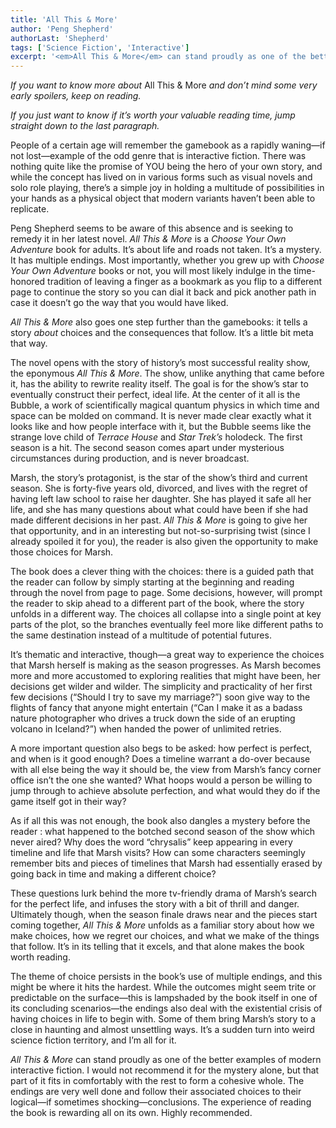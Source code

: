 ```yaml
---
title: 'All This & More'
author: 'Peng Shepherd'
authorLast: 'Shepherd'
tags: ['Science Fiction', 'Interactive']
excerpt: '<em>All This & More</em> can stand proudly as one of the better examples of modern interactive fiction.'
---
```


*If you want to know more about* All This & More *and don’t mind some very early spoilers, keep on reading.*

*If you just want to know if it’s worth your valuable reading time, jump straight down to the last paragraph.*

People of a certain age will remember the gamebook as a rapidly waning&mdash;if not lost&mdash;example of the odd genre that is interactive fiction. There was nothing quite like the promise of YOU being the hero of your own story, and while the concept has lived on in various forms such as visual novels and solo role playing, there’s a simple joy in holding a multitude of possibilities in your hands as a physical object that modern variants haven’t been able to replicate.

Peng Shepherd seems to be aware of this absence and is seeking to remedy it in her latest novel. *All This & More* is a *Choose Your Own Adventure* book for adults. It’s about life and roads not taken. It’s a mystery. It has multiple endings. Most importantly, whether you grew up with *Choose Your Own Adventure* books or not, you will most likely indulge in the time-honored tradition of leaving a finger as a bookmark as you flip to a different page to continue the story so you can dial it back and pick another path in case it doesn’t go the way that you would have liked.

*All This & More* also goes one step further than the gamebooks: it tells a story *about* choices and the consequences that follow. It’s a little bit meta that way.

The novel opens with the story of history’s most successful reality show, the eponymous *All This & More*. The show, unlike anything that came before it, has the ability to rewrite reality itself. The goal is for the show’s star to eventually construct their perfect, ideal life. At the center of it all is the Bubble, a work of scientifically magical quantum physics in which time and space can be molded on command. It is never made clear exactly what it looks like and how people interface with it, but the Bubble seems like the strange love child of *Terrace House* and *Star Trek’s* holodeck. The first season is a hit. The second season comes apart under mysterious circumstances during production, and is never broadcast.

Marsh, the story’s protagonist, is the star of the show’s third and current season. She is forty-five years old, divorced, and lives with the regret of having left law school to raise her daughter. She has played it safe all her life, and she has many questions about what could have been if she had made different decisions in her past. *All This & More* is going to give her that opportunity, and in an interesting but not-so-surprising twist (since I already spoiled it for you), the reader is also given the opportunity to make those choices for Marsh.

The book does a clever thing with the choices: there is a guided path that the reader can follow by simply starting at the beginning and reading through the novel from page to page. Some decisions, however, will prompt the reader to skip ahead to a different part of the book, where the story unfolds in a different way. The choices all collapse into a single point at key parts of the plot, so the branches eventually feel more like different paths to the same destination instead of a multitude of potential futures.

It’s thematic and interactive, though&mdash;a great way to experience the choices that Marsh herself is making as the season progresses. As Marsh becomes more and more accustomed to exploring realities that might have been, her decisions get wilder and wilder. The simplicity and practicality of her first few decisions (“Should I try to save my marriage?”) soon give way to the flights of fancy that anyone might entertain (“Can I make it as a badass nature photographer who drives a truck down the side of an erupting volcano in Iceland?”) when handed the power of unlimited retries.

A more important question also begs to be asked: how perfect is perfect, and when is it good enough? Does a timeline warrant a do-over because with all else being the way it should be, the view from Marsh’s fancy corner office isn’t the one she wanted? What hoops would a person be willing to jump through to achieve absolute perfection, and what would they do if the game itself got in their way?

As if all this was not enough, the book also dangles a mystery before the reader : what happened to the botched second season of the show which never aired? Why does the word “chrysalis” keep appearing in every timeline and life that Marsh visits? How can some characters seemingly remember bits and pieces of timelines that Marsh had essentially erased by going back in time and making a different choice?

These questions lurk behind the more tv-friendly drama of Marsh’s search for the perfect life, and infuses the story with a bit of thrill and danger. Ultimately though, when the season finale draws near and the pieces start coming together, *All This & More* unfolds as a familiar story about how we make choices, how we regret our choices, and what we make of the things that follow. It’s in its telling that it excels, and that alone makes the book worth reading.

The theme of choice persists in the book’s use of multiple endings, and this might be where it hits the hardest. While the outcomes might seem trite or predictable on the surface&mdash;this is lampshaded by the book itself in one of its concluding scenarios&mdash;the endings also deal with the existential crisis of having choices in life to begin with. Some of them bring Marsh’s story to a close in haunting and almost unsettling ways. It’s a sudden turn into weird science fiction territory, and I’m all for it.

*All This & More* can stand proudly as one of the better examples of modern interactive fiction. I would not recommend it for the mystery alone, but that part of it fits in comfortably with the rest to form a cohesive whole. The endings are very well done and follow their associated choices to their logical&mdash;if sometimes shocking&mdash;conclusions. The experience of reading the book is rewarding all on its own. Highly recommended.